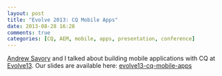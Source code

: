 ```yaml
---
layout: post
title: "Evolve 2013: CQ Mobile Apps"
date: 2013-08-28 16:28
comments: true
categories: [CQ, AEM, mobile, apps, presentation, conference]
---
```

[Andrew Savory](https://twitter.com/savs) and I talked about building mobile applications with CQ at [Evolve13](http://www.evolve13.com/). Our slides are available here: [evolve13-cq-mobile-apps](/assets/evolve13-cq-mobile-apps/)